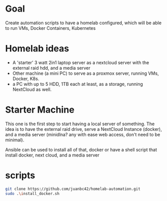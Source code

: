 
# Goal
Create automation scripts to have a homelab configured, which will be able to run VMs, Docker Containers, Kubernetes

# Homelab ideas
- A 'starter' 3 watt 2in1 laptop server as a nextcloud server with the external raid hdd, and a media server
- Other machine (a mini PC) to serve as a proxmox server, running VMs, Docker, K8s.
- a PC with up to 5 HDD, 1TB each at least, as a storage, running NextCloud as well. 

# Starter Machine
This one is the first step to start having a local server of something. The idea is to have the external raid drive, serve a NextCloud Instance (docker), and a media server (minidlna? any with ease web access, don't need to be minimal).

Ansible can be used to install all of that, docker
or have a shell script that install docker, next cloud, and a media server

# scripts
``` sh
git clone https://github.com/juanbc42/homelab-automation.git
sudo .\install_docker.sh

```
